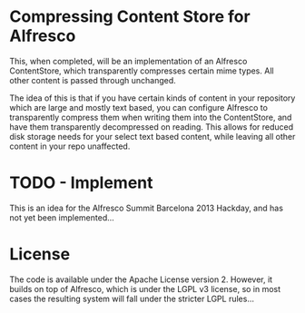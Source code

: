 Compressing Content Store for Alfresco
======================================

This, when completed, will be an implementation of an Alfresco ContentStore,
which transparently compresses certain mime types. All other content is
passed through unchanged.

The idea of this is that if you have certain kinds of content in your
repository which are large and mostly text based, you can configure Alfresco
to transparently compress them when writing them into the ContentStore, and
have them transparently decompressed on reading. This allows for reduced
disk storage needs for your select text based content, while leaving all
other content in your repo unaffected.

TODO - Implement
================

This is an idea for the Alfresco Summit Barcelona 2013 Hackday, and has not
yet been implemented...

License
=======
The code is available under the Apache License version 2. However, it builds
on top of Alfresco, which is under the LGPL v3 license, so in most cases
the resulting system will fall under the stricter LGPL rules...
